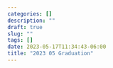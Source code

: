 ```yaml
---
categories: []
description: ""
draft: true
slug: ""
tags: []
date: 2023-05-17T11:34:43-06:00
title: "2023 05 Graduation"
---
```

